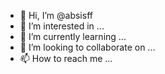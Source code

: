 - 👋 Hi, I’m @absisff
- 👀 I’m interested in ...
- 🌱 I’m currently learning ...
- 💞️ I’m looking to collaborate on ...
- 📫 How to reach me ...

<!---
absisff/absisff is a ✨ special ✨ repository because its `README.md` (this file) appears on your GitHub profile.
You can click the Preview link to take a look at your changes.
--->
